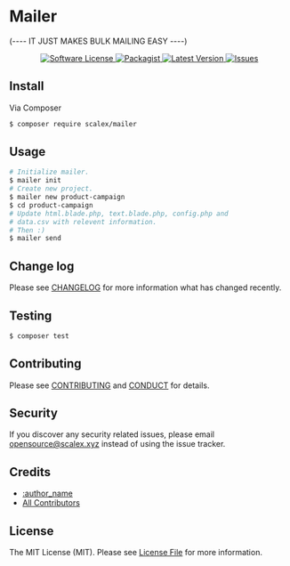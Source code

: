 # Mailer

(---- IT JUST MAKES BULK MAILING EASY ----)

<!-- ![](cover.png) -->

<p align="center">
  <a href="LICENSE">
    <img src="https://img.shields.io/badge/license-MIT-brightgreen.svg?style=flat-square" alt="Software License" />
  </a>
  <a href="https://packagist.org/packages/scalex/mailer">
    <img src="https://img.shields.io/packagist/v/scalex/mailer.svg?style=flat-square" alt="Packagist" />
  </a>
  <a href="https://github.com/scalexsystems/mailer/releases">
    <img src="https://img.shields.io/github/release/scalexsystems/mailer.svg?style=flat-square" alt="Latest Version" />
  </a>

  <a href="https://github.com/scalexsystems/mailer/issues">
    <img src="https://img.shields.io/github/issues/scalexsystems/mailer.svg?style=flat-square" alt="Issues" />
  </a>
</p>

## Install

Via Composer

``` bash
$ composer require scalex/mailer
```

## Usage

``` bash
# Initialize mailer.
$ mailer init 
# Create new project.
$ mailer new product-campaign
$ cd product-campaign
# Update html.blade.php, text.blade.php, config.php and 
# data.csv with relevent information.
# Then :)
$ mailer send
```

## Change log

Please see [CHANGELOG](CHANGELOG.md) for more information what has changed recently.

## Testing

``` bash
$ composer test
```

## Contributing

Please see [CONTRIBUTING](https://github.com/scalexsystems/mailer/releases) and [CONDUCT](CONDUCT.md) for details.

## Security

If you discover any security related issues, please email opensource@scalex.xyz instead of using the issue tracker.

## Credits

- [:author_name][link-author]
- [All Contributors][link-contributors]

## License

The MIT License (MIT). Please see [License File](LICENSE.md) for more information.

[link-author]: https://github.com/scalexsystems
[link-contributors]: ../../contributors
